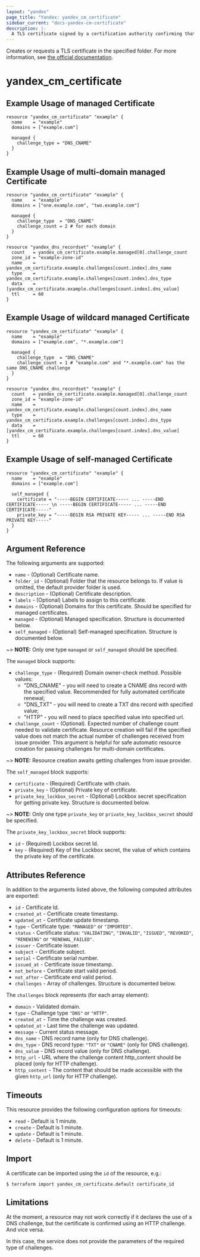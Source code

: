 ```yaml
---
layout: "yandex"
page_title: "Yandex: yandex_cm_certificate"
sidebar_current: "docs-yandex-cm-certificate"
description: |-
  A TLS certificate signed by a certification authority confirming that it belongs to the owner of the domain name.
---
```


Creates or requests a TLS certificate in the specified folder.
For more information, see [the official documentation](https://cloud.yandex.com/en/docs/certificate-manager/concepts/).

# yandex\_cm\_certificate

## Example Usage of managed Certificate

```hcl
resource "yandex_cm_certificate" "example" {
  name    = "example"
  domains = ["example.com"]

  managed {
    challenge_type = "DNS_CNAME"
  }
}
```

## Example Usage of multi-domain managed Certificate

```hcl
resource "yandex_cm_certificate" "example" {
  name    = "example"
  domains = ["one.example.com", "two.example.com"]

  managed {
    challenge_type  = "DNS_CNAME"
    challenge_count = 2 # for each domain
  }
}

resource "yandex_dns_recordset" "example" {
  count   = yandex_cm_certificate.example.managed[0].challenge_count
  zone_id = "example-zone-id"
  name    = yandex_cm_certificate.example.challenges[count.index].dns_name
  type    = yandex_cm_certificate.example.challenges[count.index].dns_type
  data    = [yandex_cm_certificate.example.challenges[count.index].dns_value]
  ttl     = 60
}
```

## Example Usage of wildcard managed Certificate

```hcl
resource "yandex_cm_certificate" "example" {
  name    = "example"
  domains = ["example.com", "*.example.com"]

  managed {
    challenge_type  = "DNS_CNAME"
    challenge_count = 1 # "example.com" and "*.example.com" has the same DNS_CNAME challenge
  }
}

resource "yandex_dns_recordset" "example" {
  count   = yandex_cm_certificate.example.managed[0].challenge_count
  zone_id = "example-zone-id"
  name    = yandex_cm_certificate.example.challenges[count.index].dns_name
  type    = yandex_cm_certificate.example.challenges[count.index].dns_type
  data    = [yandex_cm_certificate.example.challenges[count.index].dns_value]
  ttl     = 60
}
```

## Example Usage of self-managed Certificate

```hcl
resource "yandex_cm_certificate" "example" {
  name    = "example"
  domains = ["example.com"]

  self_managed {
    certificate = "-----BEGIN CERTIFICATE----- ... -----END CERTIFICATE----- \n -----BEGIN CERTIFICATE----- ... -----END CERTIFICATE-----"
    private_key = "-----BEGIN RSA PRIVATE KEY----- ... -----END RSA PRIVATE KEY-----"
  }
}
```

## Argument Reference

The following arguments are supported:

* `name` - (Optional) Certificate name.
* `folder_id` - (Optional) Folder that the resource belongs to. If value is omitted, the default provider folder is used.
* `description` - (Optional) Certificate description.
* `labels` - (Optional) Labels to assign to this certificate.
* `domains` - (Optional) Domains for this certificate. Should be specified for managed certificates.
* `managed` - (Optional) Managed specification. Structure is documented below.
* `self_managed` - (Optional) Self-managed specification. Structure is documented below.

~> **NOTE:** Only one type `managed` or `self_managed` should be specified.

The `managed` block supports:

* `challenge_type` - (Required) Domain owner-check method. Possible values:
  - "DNS_CNAME" - you will need to create a CNAME dns record with the specified value. Recommended for fully automated certificate renewal;
  - "DNS_TXT" - you will need to create a TXT dns record with specified value;
  - "HTTP" - you will need to place specified value into specified url.
* `challenge_count` - (Optional). Expected number of challenge count needed to validate certificate. 
  Resource creation will fail if the specified value does not match the actual number of challenges received from issue provider.
  This argument is helpful for safe automatic resource creation for passing challenges for multi-domain certificates.

~> **NOTE:** Resource creation awaits getting challenges from issue provider.

The `self_managed` block supports:

* `certificate` - (Required) Certificate with chain.
* `private_key` - (Optional) Private key of certificate.
* `private_key_lockbox_secret` - (Optional) Lockbox secret specification for getting private key. Structure is documented below.

~> **NOTE:** Only one type `private_key` or `private_key_lockbox_secret` should be specified.

The `private_key_lockbox_secret` block supports:

* `id` - (Required) Lockbox secret Id.
* `key` - (Required) Key of the Lockbox secret, the value of which contains the private key of the certificate.

## Attributes Reference

In addition to the arguments listed above, the following computed attributes are exported:

* `id` - Certificate Id.
* `created_at` - Certificate create timestamp.
* `updated_at` - Certificate update timestamp.
* `type` - Certificate type: `"MANAGED"` or `"IMPORTED"`.
* `status` - Certificate status: `"VALIDATING"`, `"INVALID"`,  `"ISSUED"`, `"REVOKED"`, `"RENEWING"` or `"RENEWAL_FAILED"`.
* `issuer` - Certificate issuer.
* `subject` - Certificate subject.
* `serial` - Certificate serial number.
* `issued_at` - Certificate issue timestamp.
* `not_before` - Certificate start valid period.
* `not_after` - Certificate end valid period.
* `challenges` - Array of challenges. Structure is documented below.

The `challenges` block represents (for each array element):

* `domain` - Validated domain.
* `type` - Challenge type `"DNS"` or `"HTTP"`.
* `created_at` - Time the challenge was created.
* `updated_at` - Last time the challenge was updated.
* `message` - Current status message.
* `dns_name` - DNS record name (only for DNS challenge).
* `dns_type` - DNS record type: `"TXT"` or `"CNAME"` (only for DNS challenge).
* `dns_value` - DNS record value (only for DNS challenge).
* `http_url` - URL where the challenge content http_content should be placed (only for HTTP challenge).
* `http_content` - The content that should be made accessible with the given `http_url` (only for HTTP challenge).

## Timeouts

This resource provides the following configuration options for
timeouts:

- `read` - Default is 1 minute.
- `create` - Default is 1 minute.
- `update` - Default is 1 minute.
- `delete` - Default is 1 minute.

## Import

A certificate can be imported using the `id` of the resource, e.g.:

```
$ terraform import yandex_cm_certificate.default certificate_id
```

## Limitations

At the moment, a resource may not work correctly if it declares the use of a DNS challenge, but the certificate is confirmed using an HTTP challenge. And vice versa. 

In this case, the service does not provide the parameters of the required type of challenges.

